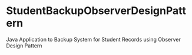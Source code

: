 # StudentBackupObserverDesignPattern
Java Application to Backup System for Student Records using Observer Design Pattern
